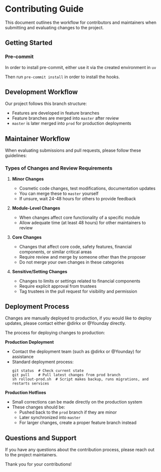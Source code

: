 # Contributing Guide

This document outlines the workflow for contributors and maintainers when submitting and evaluating changes to the project.

## Getting Started

### Pre-commit

In order to install pre-commit, either use it via the created environment in `uv`

Then run `pre-commit install` in order to install the hooks.

## Development Workflow

Our project follows this branch structure:

- Features are developed in feature branches
- Feature branches are merged into `master` after review
- `master` is later merged into `prod` for production deployments

## Maintainer Workflow

When evaluating submissions and pull requests, please follow these guidelines:

### Types of Changes and Review Requirements

1. **Minor Changes**
   - Cosmetic code changes, test modifications, documentation updates
   - You can merge these to `master` yourself
   - If unsure, wait 24-48 hours for others to provide feedback

2. **Module-Level Changes**
   - When changes affect core functionality of a specific module
   - Allow adequate time (at least 48 hours) for other maintainers to review

3. **Core Changes**
   - Changes that affect core code, safety features, financial components, or similar critical areas
   - Require review and merge by someone other than the proposer
   - Do not merge your own changes in these categories

4. **Sensitive/Setting Changes**
   - Changes to limits or settings related to financial components
   - Require explicit approval from trustees
   - Tag trustees in the pull request for visibility and permission

## Deployment Process

Changes are manually deployed to production, if you would like to deploy updates, please contact either @dirkx or @Younday directly.

The process for deploying changes to production:

**Production Deployment**
   - Contact the deployment team (such as @dirkx or @Younday) for assistance
   - Standard deployment process:
     ```
     git status  # Check current state
     git pull    # Pull latest changes from prod branch
     sh rollout-prod.sh  # Script makes backup, runs migrations, and restarts services
     ```

**Production Hotfixes**
   - Small corrections can be made directly on the production system
   - These changes should be:
     - Pushed back to the `prod` branch if they are minor
     - Later synchronized into `master`
     - For larger changes, create a proper feature branch instead


## Questions and Support

If you have any questions about the contribution process, please reach out to the project maintainers.

Thank you for your contributions!
